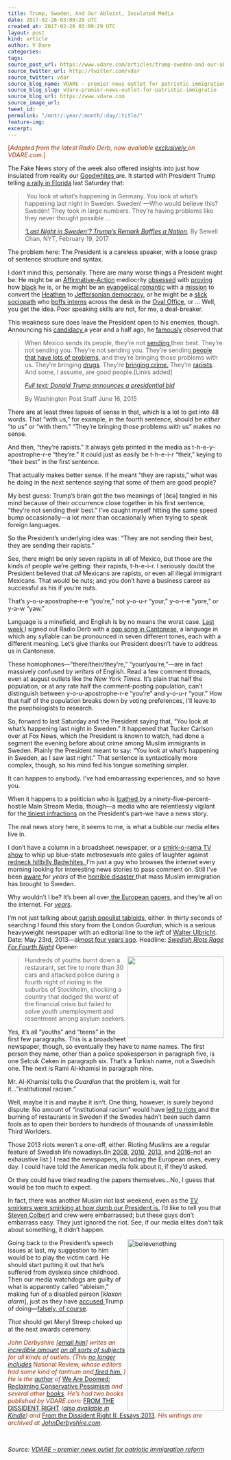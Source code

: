 ```yaml
---
title: Trump, Sweden, And Our Ableist, Insulated Media
date: 2017-02-26 03:09:29 UTC
created_at: 2017-02-26 03:09:29 UTC
layout: post
kind: article
author: V Dare
categories: 
tags: 
source_post_url: https://www.vdare.com/articles/trump-sweden-and-our-ableist-insulated-media
source_twitter_url: http://twitter.com/vdar
source_twitter: vdar
source_blog_name: VDARE – premier news outlet for patriotic immigration reform
source_blog_slug: vdare-premier-news-outlet-for-patriotic-immigratio
source_blog_url: https://www.vdare.com
source_image_url: 
tweet_id: 
permalink: "/mntr/:year/:month/:day/:title/"
feature-img: 
excerpt: 
---
```

<div class="pf-content"><p><span style="color: #993300;">[<em>Adapted from the latest Radio Derb, now available <a href="http://www.vdare.com/radios">exclusively </a>on VDARE.com.</em>]</span></p>
<p>The Fake News story of the week also offered insights into just how insulated from reality our <a href="http://www.vdare.com/articles/john-derbyshire-cecil-the-lion-and-the-goodwhite-badwhite-cold-civil-war">Goodwhites </a>are. It started with President Trump telling <a href="https://www.nytimes.com/2017/02/19/world/europe/last-night-in-sweden-trumps-remark-baffles-a-nation.html">a rally in Florida</a> last Saturday that:</p>
<blockquote><p> You look at what’s happening in Germany. You look at what’s happening last night in Sweden. Sweden! —Who would believe this? Sweden! They took in large numbers. They’re having problems like they never thought possible …</p>
<p><em><a href="https://www.nytimes.com/2017/02/19/world/europe/last-night-in-sweden-trumps-remark-baffles-a-nation.html">‘Last Night in Sweden’? Trump’s Remark Baffles a Nation</a>,</em> By Sewell Chan, NYT, February 19, 2017</p></blockquote>
<p></p>
<p>The problem here: The President is a careless speaker, with a loose grasp of sentence structure and syntax.</p>
<p>I don’t mind this, personally. There are many worse things a President might be: He might be an <a href="http://www.vdare.com/posts/i-told-you-so-obama-is-the-ultimate-affirmative-action-case">Affirmative-Action</a> mediocrity <a href="http://www.vdare.com/posts/mama-obama-a-stuff-white-people-like-hall-of-famer">obsessed</a> with <a href="http://www.vdare.com/posts/president-obama-talks-about-pssy-while-speaking-in-what-harry-reid-called-negro-dialect">proving</a> how <a href="http://www.vdare.com/posts/the-double-standard-on-the-is-obama-black-enough-question">black</a> he is, or he might be an <a href="http://www.vdare.com/articles/bush-signs-us-up-for-global-democratic-revolution">evangelical romantic</a> with a <a href="http://www.vdare.com/articles/ideology-was-bushs-undoing">mission</a> to convert the <a href="http://www.vdare.com/articles/despite-bush-dogma-mideast-democracy-means-more-islamism">Heathen</a> to <a href="http://www.vdare.com/articles/what-if-a-democratic-iraq-doesnt-like-us">Jeffersonian democracy</a>, or he might be a <a href="http://www.vdare.com/posts/kristol-scores-trump-for-having-associated-with-bill-clinton-rapist-but-kristol-is-trying-to-put-clinton-back-in-the-white-house">slick sociopath</a> who <a href="http://www.vdare.com/articles/trump-vs-the-clintons-who-has-actually-been-abusing-women">boffs interns</a> across the desk in the <a href="http://www.vdare.com/articles/ann-coulter-hillary-is-not-a-victim-of-bills-sex-crimes-shes-an-accomplice">Oval Office,</a> or … Well, you get the idea. Poor speaking skills are not, for me, a deal-breaker.</p>
<p>This weakness sure does leave the President open to his enemies, though. Announcing his <a href="http://www.vdare.com/posts/trump-announces-run-for-president-slammed-by-thinkprogress-for-mentioning-immigration">candidacy </a>a year and a half ago, he <a href="https://www.washingtonpost.com/news/fact-checker/wp/2015/07/08/donald-trumps-false-comments-connecting-mexican-immigrants-and-crime/?utm_term=.d6c0b45d08e7">famously</a> observed that</p>
<blockquote><p>When Mexico sends its people, they’re not <a href="http://www.vdare.com/posts/trump-announces-run-for-president-slammed-by-thinkprogress-for-mentioning-immigration">sending </a>their best. They’re not sending you. They’re not sending you. They’re sending<a href="http://www.vdare.com/articles/ann-coulter-media-furious-trump-breaks-embargo-with-hatefacts-about-mexicans"> people that have lots of problems,</a> and they’re bringing those problems with us. They’re bringing <a href="http://www.vdare.com/posts/of-cantaloupes-and-criminals-nyt-and-treason-lobby-still-targeting-steve-king">drugs</a>. They’re <a href="http://www.vdare.com/posts/mulshine-morristown-and-mara-salvatrucha">bringing crime.</a> They’re <a href="http://www.vdare.com/posts/support-your-local-hispanic-rapist">rapists</a>.. And some, I assume, are good people.[Links added]</p>
<p><em><a href="https://www.washingtonpost.com/news/post-politics/wp/2015/06/16/full-text-donald-trump-announces-a-presidential-bid/?utm_term=.3027c6ce231a">Full text: Donald Trump announces a presidential bid</a></em></p>
<p>By Washington Post Staff June 16, 2015</p></blockquote>
<p></p>
<p>There are at least three lapses of sense in that, which is a lot to get into 48 words. That “with us,” for example, in the fourth sentence, should be <em>either</em> “to us” or “with them.” “They’re bringing those problems with us” makes no sense.</p>
<p>And then, “they’re rapists.” It always gets printed in the media as t-h-e-y-apostrophe-r-e “they’re.” It could just as easily be t-h-e-i-r “their,” keying to “their best” in the first sentence.</p>
<p>That actually makes better sense. If he meant “they are rapists,” what was he doing in the next sentence saying that some of them are good people?</p>
<p>My best guess: Trump’s brain got the two meanings of [ðɛə] tangled in his mind because of their occurrence close together in his first sentence, “they’re not sending their best.” I’ve caught myself hitting the same speed bump occasionally—a lot <em>more</em> than occasionally when trying to speak foreign languages.</p>
<p>So the President’s underlying idea was: “They are not sending their best, they are sending their rapists.”</p>
<p>See, there might be only seven rapists in all of Mexico, but those are the kinds of people we’re getting: their rapists, t-h-e-i-r. I seriously doubt the President believed that <em>all</em> Mexicans are rapists, or even all illegal immigrant Mexicans. That would be nuts; and you don’t have a business career as successful as his if you’re nuts.</p>
<p>That’s y-o-u-apostrophe-r-e “you’re,” not y-o-u-r “your,” y-o-r-e “yore,” or y-a-w “yaw.”</p>
<p>Language is a minefield, and English is by no means the worst case. <a href="http://www.vdare.com/radios/radio-derb-february-17th">Last week </a>I signed out Radio Derb with a <a href="https://youtu.be/mlGoHi055ig">pop song in Cantonese</a>, a language in which any syllable can be pronounced in seven different tones, each with a different meaning. Let’s give thanks our President doesn’t have to address us in Cantonese.</p>
<p>These homophones—”there/their/they’re,” “your/you’re,”—are in fact massively confused by <em>writers</em> of English. Read a few comment threads, even at august outlets like the <em>New York Times</em>. It’s plain that half the population, or at any rate half the comment-posting population, can’t distinguish between y-o-u-apostrophe-r-e “you’re” and y-o-u-r “your.” How that half of the population breaks down by voting preferences, I’ll leave to the psephologists to research.</p>
<p>So, forward to last Saturday and the President saying that, “You look at what’s happening last night in Sweden.” It happened that Tucker Carlson over at Fox News, which the President is known to watch, had done a segment the evening before about crime among Muslim immigrants in Sweden. Plainly the President meant to say: “You look at what’s happening in Sweden, as I saw last night.” That sentence is syntactically more complex, though, so his mind fed his tongue something simpler.</p>
<p>It can happen to anybody. I’ve had embarrassing experiences, and so have you.</p>
<p>When it happens to a politician who is <a href="http://www.vdare.com/posts/are-attacks-on-trump-a-textbook-example-of-coordination">loathed </a>by a ninety-five-percent-hostile Main Stream Media, though—a media who are relentlessly vigilant for the<a href="https://www.washingtonpost.com/news/politics/wp/2017/02/16/trump-asks-a-black-reporter-to-set-up-a-meeting-with-black-members-of-congress/?utm_term=.0e42e9546ca8"> tiniest infractions</a> on the President’s part–we have a news story.</p>
<p>The real news story here, it seems to me, is what a bubble our media elites live in.</p><div id="57966237cc52c74a5e1363c4" class="vdb_player vdb_57966237cc52c74a5e1363c456bcd17ce4b018167fea5539">    </div>
<p>I don’t have a column in a broadsheet newspaper, or a <a href="http://www.vdare.com/articles/steven-colbert-and-the-rise-and-coming-fall-of-the-white-minstrel-show">smirk-o-rama TV show</a> to whip up blue-state metrosexuals into gales of laughter against <a href="http://www.vdare.com/articles/duck-dynasty-and-the-new-blacklist">redneck hillbilly Badwhites. </a>I’m just a guy who browses the internet every morning looking for interesting news stories to pass comment on. Still I’ve been <a href="http://www.vdare.com/posts/malm-a-case-study-in-multiculturalism">aware </a>for <em>years</em> of the <a href="http://www.vdare.com/posts/sweden-asylum-seeking-somali-is-charged-in-murder-of-social-worker">horrible disaster </a>that mass Muslim immigration has brought to Sweden.</p>
<p>Why wouldn’t I be? It’s been all over<a href="http://www.vdare.com/articles/make-europe-great-again-nationalism-on-the-rise-but-fast-enough"> the European papers,</a> and they’re all on the internet. For <a href="http://www.vdare.com/posts/huge-immigrant-riots-break-out-in-perfectly-safe-sweden"><em>years</em></a>.</p>
<p>I’m not just talking about<a href="https://www.google.com/search?sclient=psy-ab&amp;btnG=Search&amp;q=site%3Adailymail.co.uk+sweden+crime+"> garish populist tabloids,</a> either. In thirty seconds of searching I found this story from the London <em>Guardian</em>, which is a serious heavyweight newspaper with an editorial line to the <em>left</em> of <a href="http://www.historyinanhour.com/2013/06/30/walter-ulbricht-summary/">Walter Ulbricht</a>. Date: May 23rd, 2013—al<a href="http://www.vdare.com/posts/muslim-rioting-in-sweden-as-seen-by-the-goodthinkers-of-the-la-times">most four years ago</a>. Headline: <em><a href="https://www.theguardian.com/world/2013/may/23/swedish-riots-stockholm">Swedish Riots Rage For Fourth Night</a></em> Opener:</p>
<blockquote><p><img class="aligncenter wp-image-108011" title="" src="https://s3-us-west-2.amazonaws.com/vdare-live/wp-content/uploads/2017/02/25220205/2013.png" width="225" height="190" align="right">Hundreds of youths burnt down a restaurant, set fire to more than 30 cars and attacked police during a fourth night of rioting in the suburbs of Stockholm, shocking a country that dodged the worst of the financial crisis but failed to solve youth unemployment and resentment among asylum seekers.</p></blockquote>
<p>Yes, it’s all “youths” and “teens” in the first few paragraphs. This is a broadsheet newspaper, though, so eventually they have to name names. The first person they name, other than a police spokesperson in paragraph five, is one Selcuk Ceken in paragraph six. That’s a Turkish name, not a Swedish one. The next is Rami Al-khamisi in paragraph nine.</p>
<p>Mr. Al-Khamisi tells the <em>Guardian</em> that the problem is, wait for it…”institutional racism.”</p>
<p>Well, maybe it is and maybe it isn’t. One thing, however, is surely beyond dispute: No amount of “institutional racism” would have <a href="http://articles.latimes.com/2013/may/24/world/la-fg-wn-sweden-riots-20130524">led to riots </a>and the burning of restaurants in Sweden if the Swedes hadn’t been such damn fools as to open their borders to hundreds of thousands of unassimilable Third Worlders.</p>
<p>Those 2013 riots weren’t a one-off, either. Rioting Muslims are a regular feature of Swedish life nowadays.(In <a href="https://en.wikipedia.org/wiki/2008%E2%80%9309_Oslo_riots">2008</a>, <a href="https://en.wikipedia.org/wiki/2010_Rinkeby_riots">2010</a>, <a href="https://en.wikipedia.org/wiki/2013_Stockholm_riots">2013</a>, and <a href="https://en.wikipedia.org/wiki/Social_unrest_in_Norrk%C3%B6ping_and_Borl%C3%A4nge">2016–</a>not an exhaustive list.) I read the newspapers, including the European ones, every day. I could have told the American media folk about it, if they’d asked.</p>
<p>Or they could have tried reading the papers themselves…No, I guess that would be too much to expect.</p>
<p>In fact, there was another Muslim riot last weekend, even as the <a href="https://www.theguardian.com/tv-and-radio/2017/feb/21/late-night-tv-roundup-trump-sweden-never-fjorget">TV smirkers were smirking at how dumb our President is.</a> I’d like to tell you that <a href="http://www.nydailynews.com/entertainment/tv/stephen-colbert-mocks-president-trump-swedish-terror-remark-article-1.2977808">Steven Colbert</a> and crew were embarrassed; but these guys don’t embarrass easy. They just ignored the riot. See, if our media elites don’t talk about something, it didn’t happen.</p>
<p><img class="alignright wp-image-95490" title="" src="https://s3-us-west-2.amazonaws.com/vdare-live/wp-content/uploads/2016/08/31190803/believenothing-576x1024.png" alt="believenothing" width="225" height="400" align="right">Going back to the President’s speech issues at last, my suggestion to him would be to play the victim card. He should start putting it out that he’s suffered from dyslexia since childhood. Then our media watchdogs are guilty of what is apparently called “ableism,” making fun of a disabled person [<em>klaxon alarm</em>], just as they have <a href="https://www.catholics4trump.com/the-true-story-donald-trump-did-not-mock-a-reporters-disability/">accused </a>Trump of doing—<a href="http://www.vdare.com/articles/ann-coulter-media-invented-lie-about-trump-mocking-disabled-washington-post-reporter">falsely, of course</a>.</p>
<p><em>That</em> should get Meryl Streep choked up at the next awards ceremony.<br>
</p>
<p><img title="" src="https://www.vdare.com/wp-content/uploads/2015/04/2010-12-24dl1-150x112.jpg" align="right"></p>
<p><span style="color: #993300;"><em>John Derbyshire [</em><a href="mailto:gxnmvw7e@gmail.com"><em>email him</em></a><em>] writes an </em><a href="http://www.johnderbyshire.com/Opinions/page.html"><em>incredible amount</em></a> <a href="http://www.vdare.com/articles/algebra-and-american-civilization"><em>on all sorts of subjects</em></a><em> for all kinds of outlets. (This </em><a href="http://www.vdare.com/articles/john-derbyshire-who-are-we-the-dissident-right"><em>no longer includes</em></a> National Review,<em> whose editors had some kind of tantrum and</em><a href="http://www.vdare.com/posts/rich-lowry-fires-john-derbyshire"><em> fired him.</em></a><em> ) He is the </em><a href="http://www.vdare.com/articles/john-derbyshire-says-we-are-doomed-good-news-for-the-alternative-right"><em>author</em></a><em> of</em> <a href="http://www.amazon.com/Are-Doomed-Reclaiming-Conservative-Pessimism/dp/0307409589/?_encoding=UTF8&amp;tag=vd0b-20&amp;linkCode=ur2&amp;camp=1789&amp;creative=9325">We Are Doomed: Reclaiming Conservative Pessimism</a><em> and several other </em><a href="http://www.amazon.com/John-Derbyshire/e/B000AQ4V0O/?_encoding=UTF8&amp;tag=vd0b-20&amp;linkCode=ur2&amp;camp=1789&amp;creative=9325"><em>books</em></a><em>. </em></span><span style="color: #993300;"><em>He’s had t</em></span><span style="color: #993300;"><em>w</em></span><span style="color: #993300;"><em>o books published by VDARE.com:</em> <a href="http://www.lulu.com/shop/john-derbyshire/from-the-dissident-right/paperback/product-21002437.html">FROM THE DISSIDENT RIGHT</a><em> (<a href="http://www.amazon.com/From-The-Dissident-Right-ebook/dp/B00CDSR7VC/?_encoding=UTF8&amp;camp=1789&amp;creative=9325&amp;linkCode=ur2&amp;tag=vd0b-20">also available in Kindle</a>) and </em><span class="book_content"><a href="http://www.amazon.com/Dissident-Right-II-Essays-2013/dp/1312762403/vd0b-20">From the Dissident Right II: Essays 2013</a></span><em>. His writings are archived at </em><a href="http://johnderbyshire.com/"><em>JohnDerbyshire.com</em></a><em>.</em></span></p>
<p> </p>
</div><div class="">
    <i>Source: <a href="https://www.vdare.com">VDARE – premier news outlet for patriotic immigration reform</a></i>
</div>
